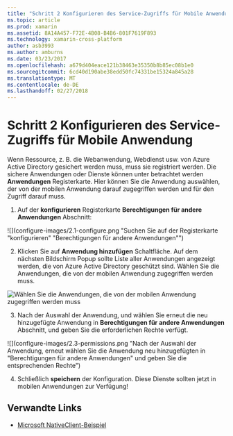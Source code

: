 ```yaml
---
title: "Schritt 2 Konfigurieren des Service-Zugriffs für Mobile Anwendung"
ms.topic: article
ms.prod: xamarin
ms.assetid: 8A14A457-F72E-4B08-B4B6-801F7619F893
ms.technology: xamarin-cross-platform
author: asb3993
ms.author: amburns
ms.date: 03/23/2017
ms.openlocfilehash: a679d404eace121b38463e35350b8b85ec08b1e0
ms.sourcegitcommit: 6cd40d190abe38edd50fc74331be15324a845a28
ms.translationtype: MT
ms.contentlocale: de-DE
ms.lasthandoff: 02/27/2018
---
```

# <a name="step-2-configure-service-access-for-mobile-application"></a>Schritt 2 Konfigurieren des Service-Zugriffs für Mobile Anwendung

Wenn Ressource, z. B. die Webanwendung, Webdienst usw. von Azure Active Directory gesichert werden muss, muss sie registriert werden. Die sichere Anwendungen oder Dienste können unter betrachtet werden **Anwendungen** Registerkarte. Hier können Sie die Anwendung auswählen, der von der mobilen Anwendung darauf zugegriffen werden und für den Zugriff darauf muss.

1. Auf der **konfigurieren** Registerkarte **Berechtigungen für andere Anwendungen** Abschnitt:

  ![](configure-images/2.1-configure.png "Suchen Sie auf der Registerkarte "konfigurieren" "Berechtigungen für andere Anwendungen"")

2.  Klicken Sie auf **Anwendung hinzufügen** Schaltfläche. Auf dem nächsten Bildschirm Popup sollte Liste aller Anwendungen angezeigt werden, die von Azure Active Directory geschützt sind. Wählen Sie die Anwendungen, die von der mobilen Anwendung zugegriffen werden muss.

  ![](configure-images/2.2-add-application.png "Wählen Sie die Anwendungen, die von der mobilen Anwendung zugegriffen werden muss")

3. Nach der Auswahl der Anwendung, und wählen Sie erneut die neu hinzugefügte Anwendung in **Berechtigungen für andere Anwendungen** Abschnitt, und geben Sie die erforderlichen Rechte verfügt.

  ![](configure-images/2.3-permissions.png "Nach der Auswahl der Anwendung, erneut wählen Sie die Anwendung neu hinzugefügten in "Berechtigungen für andere Anwendungen" und geben Sie die entsprechenden Rechte")

4. Schließlich **speichern** der Konfiguration. Diese Dienste sollten jetzt in mobilen Anwendungen zur Verfügung!



## <a name="related-links"></a>Verwandte Links

- [Microsoft NativeClient-Beispiel](https://github.com/AzureADSamples/NativeClient-MultiTarget-DotNet)
